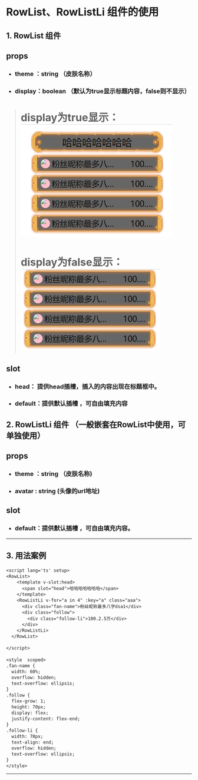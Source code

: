 # RowList、RowListLi 组件的使用

## 1\. RowList 组件

## props

- ### theme ：string （皮肤名称）
    
- ### display：boolean （默认为true显示标题内容，false则不显示）
    

> # display为true显示： ![91c1218bac725ea7697f524a9ba690d9.png](../../_resources/91c1218bac725ea7697f524a9ba690d9.png)
> 
> # display为false显示：![26a343b01e01d112c093849a014c0052.png](../../_resources/26a343b01e01d112c093849a014c0052.png)

## slot

- ### head： 提供head插槽，插入的内容出现在标题框中。
    
- ### default：提供默认插槽 ，可自由填充内容
    

## 2\. RowListLi 组件 （一般嵌套在RowList中使用，可单独使用）

## props

- ### theme ：string （皮肤名称)
    
- ### avatar : string (头像的url地址)
    

## slot

- ### default：提供默认插槽 ，可自由填充内容。
    

* * *

## 3\. 用法案例

```
<script lang='ts' setup>
<RowList>
    <template v-slot:head>
      <span slot="head">哈哈哈哈哈哈哈</span>
    </template>
    <RowListLi v-for="a in 4" :key="a" class="aaa">
      <div class="fan-name">粉丝昵称最多八字dsa1</div>
      <div class="follow">
        <div class="follow-li">100.2.5万</div>
      </div>
    </RowListLi>
  </RowList>
  
</script>
 
<style  scoped>
.fan-name {
  width: 60%;
  overflow: hidden;
  text-overflow: ellipsis;
}
.follow {
  flex-grow: 1;
  height: 70px;
  display: flex;
  justify-content: flex-end;
}
.follow-li {
  width: 70px;
  text-align: end;
  overflow: hidden;
  text-overflow: ellipsis;
}
</style>

```

* * *